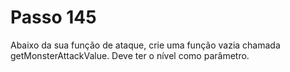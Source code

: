 # Passo 145

Abaixo da sua função de ataque, crie uma função vazia chamada getMonsterAttackValue. Deve ter o nível como parâmetro.